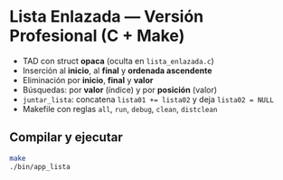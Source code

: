 # Lista Enlazada — Versión Profesional (C + Make)

- TAD con struct **opaca** (oculta en `lista_enlazada.c`)
- Inserción al **inicio**, al **final** y **ordenada ascendente**
- Eliminación por **inicio**, **final** y **valor**
- Búsquedas: por **valor** (índice) y por **posición** (valor)
- `juntar_lista`: concatena `lista01 += lista02` y deja `lista02 = NULL`
- Makefile con reglas `all`, `run`, `debug`, `clean`, `distclean`

## Compilar y ejecutar
```bash
make
./bin/app_lista
```
